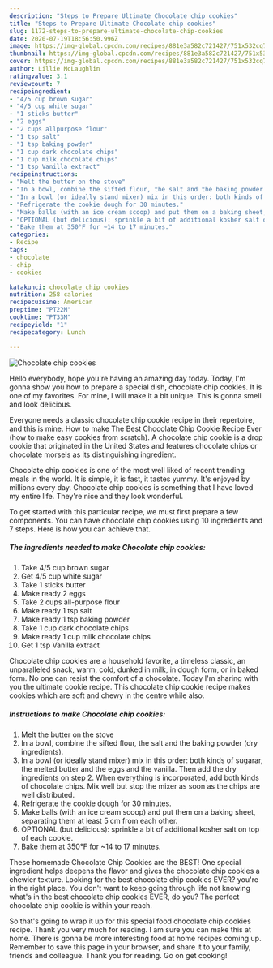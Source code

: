```yaml
---
description: "Steps to Prepare Ultimate Chocolate chip cookies"
title: "Steps to Prepare Ultimate Chocolate chip cookies"
slug: 1172-steps-to-prepare-ultimate-chocolate-chip-cookies
date: 2020-07-19T18:56:50.996Z
image: https://img-global.cpcdn.com/recipes/881e3a582c721427/751x532cq70/chocolate-chip-cookies-recipe-main-photo.jpg
thumbnail: https://img-global.cpcdn.com/recipes/881e3a582c721427/751x532cq70/chocolate-chip-cookies-recipe-main-photo.jpg
cover: https://img-global.cpcdn.com/recipes/881e3a582c721427/751x532cq70/chocolate-chip-cookies-recipe-main-photo.jpg
author: Lillie McLaughlin
ratingvalue: 3.1
reviewcount: 7
recipeingredient:
- "4/5 cup brown sugar"
- "4/5 cup white sugar"
- "1 sticks butter"
- "2 eggs"
- "2 cups allpurpose flour"
- "1 tsp salt"
- "1 tsp baking powder"
- "1 cup dark chocolate chips"
- "1 cup milk chocolate chips"
- "1 tsp Vanilla extract"
recipeinstructions:
- "Melt the butter on the stove"
- "In a bowl, combine the sifted flour, the salt and the baking powder (dry ingredients)."
- "In a bowl (or ideally stand mixer) mix in this order: both kinds of sugarar, the melted butter and the eggs and the vanilla. Then add the dry ingredients on step 2. When everything is incorporated, add both kinds of chocolate chips. Mix well but stop the mixer as soon as the chips are well distributed."
- "Refrigerate the cookie dough for 30 minutes."
- "Make balls (with an ice cream scoop) and put them on a baking sheet, separating them at least 5 cm from each other."
- "OPTIONAL (but delicious): sprinkle a bit of additional kosher salt on top of each cookie."
- "Bake them at 350°F for ~14 to 17 minutes."
categories:
- Recipe
tags:
- chocolate
- chip
- cookies

katakunci: chocolate chip cookies 
nutrition: 258 calories
recipecuisine: American
preptime: "PT22M"
cooktime: "PT33M"
recipeyield: "1"
recipecategory: Lunch

---
```



![Chocolate chip cookies](https://img-global.cpcdn.com/recipes/881e3a582c721427/751x532cq70/chocolate-chip-cookies-recipe-main-photo.jpg)

Hello everybody, hope you're having an amazing day today. Today, I'm gonna show you how to prepare a special dish, chocolate chip cookies. It is one of my favorites. For mine, I will make it a bit unique. This is gonna smell and look delicious.

Everyone needs a classic chocolate chip cookie recipe in their repertoire, and this is mine. How to make The Best Chocolate Chip Cookie Recipe Ever (how to make easy cookies from scratch). A chocolate chip cookie is a drop cookie that originated in the United States and features chocolate chips or chocolate morsels as its distinguishing ingredient.

Chocolate chip cookies is one of the most well liked of recent trending meals in the world. It is simple, it is fast, it tastes yummy. It's enjoyed by millions every day. Chocolate chip cookies is something that I have loved my entire life. They're nice and they look wonderful.


To get started with this particular recipe, we must first prepare a few components. You can have chocolate chip cookies using 10 ingredients and 7 steps. Here is how you can achieve that.

<!--inarticleads1-->

##### The ingredients needed to make Chocolate chip cookies:

1. Take 4/5 cup brown sugar
1. Get 4/5 cup white sugar
1. Take 1 sticks butter
1. Make ready 2 eggs
1. Take 2 cups all-purpose flour
1. Make ready 1 tsp salt
1. Make ready 1 tsp baking powder
1. Take 1 cup dark chocolate chips
1. Make ready 1 cup milk chocolate chips
1. Get 1 tsp Vanilla extract


Chocolate chip cookies are a household favorite, a timeless classic, an unparalleled snack, warm, cold, dunked in milk, in dough form, or in baked form. No one can resist the comfort of a chocolate. Today I&#39;m sharing with you the ultimate cookie recipe. This chocolate chip cookie recipe makes cookies which are soft and chewy in the centre while also. 

<!--inarticleads2-->

##### Instructions to make Chocolate chip cookies:

1. Melt the butter on the stove
1. In a bowl, combine the sifted flour, the salt and the baking powder (dry ingredients).
1. In a bowl (or ideally stand mixer) mix in this order: both kinds of sugarar, the melted butter and the eggs and the vanilla. Then add the dry ingredients on step 2. When everything is incorporated, add both kinds of chocolate chips. Mix well but stop the mixer as soon as the chips are well distributed.
1. Refrigerate the cookie dough for 30 minutes.
1. Make balls (with an ice cream scoop) and put them on a baking sheet, separating them at least 5 cm from each other.
1. OPTIONAL (but delicious): sprinkle a bit of additional kosher salt on top of each cookie.
1. Bake them at 350°F for ~14 to 17 minutes.


These homemade Chocolate Chip Cookies are the BEST! One special ingredient helps deepens the flavor and gives the chocolate chip cookies a chewier texture. Looking for the best chocolate chip cookies EVER? you&#39;re in the right place. You don&#39;t want to keep going through life not knowing what&#39;s in the best chocolate chip cookies EVER, do you? The perfect chocolate chip cookie is within your reach. 

So that's going to wrap it up for this special food chocolate chip cookies recipe. Thank you very much for reading. I am sure you can make this at home. There is gonna be more interesting food at home recipes coming up. Remember to save this page in your browser, and share it to your family, friends and colleague. Thank you for reading. Go on get cooking!
